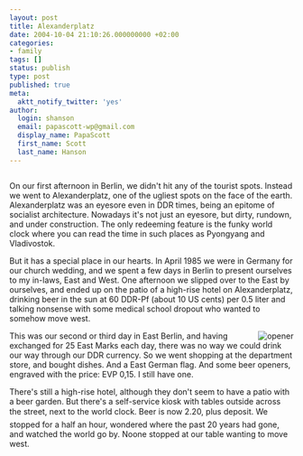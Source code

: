 ```yaml
---
layout: post
title: Alexanderplatz
date: 2004-10-04 21:10:26.000000000 +02:00
categories:
- family
tags: []
status: publish
type: post
published: true
meta:
  aktt_notify_twitter: 'yes'
author:
  login: shanson
  email: papascott-wp@gmail.com
  display_name: PapaScott
  first_name: Scott
  last_name: Hanson
---
```

<p><img src="https://res.cloudinary.com/papascott/image/upload/wordpress/wp-content/uploads/2004/10/alex2004.jpg" alt="" /></p>
<p>On our first afternoon in Berlin, we didn't hit any of the tourist spots. Instead we went to Alexanderplatz, one of the ugliest spots on the face of the earth. Alexanderplatz was an eyesore even in DDR times, being an epitome of socialist architecture. Nowadays it's not just an eyesore, but dirty, rundown, and under construction. The only redeeming feature is the funky world clock where you can read the time in such places as Pyongyang and Vladivostok.</p>
<p>But it has a special place in our hearts. In April 1985 we were in Germany for our church wedding, and we spent a few days in Berlin to present ourselves to my in-laws, East and West. One afternoon we slipped over to the East by ourselves, and ended up on the patio of a high-rise hotel on Alexanderplatz, drinking beer in the sun at 60 DDR-Pf (about 10 US cents) per 0.5 liter and talking nonsense with some medical school dropout who wanted to somehow move west. </p>
<p><img src="https://res.cloudinary.com/papascott/image/upload/wordpress/wp-content/uploads/2004/10/opener.jpg" alt="opener" align="right" />This was our second or third day in East Berlin, and having exchanged for 25 East Marks each day, there was no way we could drink our way through our DDR currency. So we went shopping at the department store, and bought dishes. And a East German flag. And some beer openers, engraved with the price: EVP 0,15. I still have one. </p>
<p>There's still a high-rise hotel, although they don't seem to have a patio with a beer garden. But there's a self-service kiosk with tables outside across the street, next to the world clock. Beer is now 2.20, plus deposit. We stopped for a half an hour, wondered where the past 20 years had gone, and watched the world go by. Noone stopped at our table wanting to move west.</p>
<p><img src="https://res.cloudinary.com/papascott/image/upload/wordpress/wp-content/uploads/2004/10/berzirksamt_mitte.jpg" alt="" /></p>
